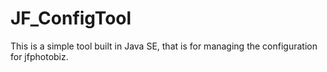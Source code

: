 # JF_ConfigTool
This is a simple tool built in Java SE, that is for managing the configuration for jfphotobiz.
